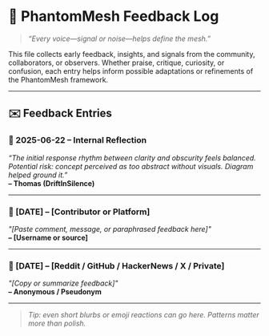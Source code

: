 # 📣 PhantomMesh Feedback Log

> _“Every voice—signal or noise—helps define the mesh.”_

This file collects early feedback, insights, and signals from the community, collaborators, or observers. Whether praise, critique, curiosity, or confusion, each entry helps inform possible adaptations or refinements of the PhantomMesh framework.

---

## ✉️ Feedback Entries

### 📍 2025-06-22 – Internal Reflection  
_“The initial response rhythm between clarity and obscurity feels balanced. Potential risk: concept perceived as too abstract without visuals. Diagram helped ground it.”_  
**– Thomas (DriftInSilence)**

---

### 📍 [DATE] – [Contributor or Platform]  
_"[Paste comment, message, or paraphrased feedback here]"_  
**– [Username or source]**

---

### 📍 [DATE] – [Reddit / GitHub / HackerNews / X / Private]  
_"[Copy or summarize feedback]"_  
**– Anonymous / Pseudonym**

---

> *Tip: even short blurbs or emoji reactions can go here. Patterns matter more than polish.*
